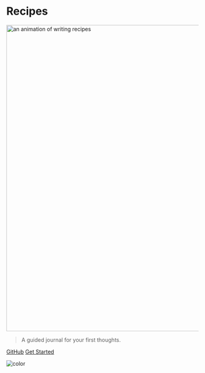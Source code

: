 # Recipes
<img class="cover-logo" src="/assets/img/intro.gif" alt="an animation of writing recipes" width="800"/>

> A guided journal for your first thoughts.

[GitHub](https://github.com/docsifyjs/docsify/)
[Get Started](#introduction)

![color](#618B4A)
